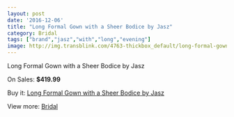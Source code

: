```yaml
---
layout: post
date: '2016-12-06'
title: "Long Formal Gown with a Sheer Bodice by Jasz"
category: Bridal
tags: ["brand","jasz","with","long","evening"]
image: http://img.transblink.com/4763-thickbox_default/long-formal-gown-with-a-sheer-bodice-by-jasz.jpg
---
```

Long Formal Gown with a Sheer Bodice by Jasz

On Sales: **$419.99**
<a href="https://www.transblink.com/en/bridal/1486-long-formal-gown-with-a-sheer-bodice-by-jasz.html"><amp-img layout="responsive" width="600" height="600" src="//img.transblink.com/4763-thickbox_default/long-formal-gown-with-a-sheer-bodice-by-jasz.jpg" alt="Long Formal Gown with a Sheer Bodice by Jasz 0" /></a>
<a href="https://www.transblink.com/en/bridal/1486-long-formal-gown-with-a-sheer-bodice-by-jasz.html"><amp-img layout="responsive" width="600" height="600" src="//img.transblink.com/4764-thickbox_default/long-formal-gown-with-a-sheer-bodice-by-jasz.jpg" alt="Long Formal Gown with a Sheer Bodice by Jasz 1" /></a>

Buy it: [Long Formal Gown with a Sheer Bodice by Jasz](https://www.transblink.com/en/bridal/1486-long-formal-gown-with-a-sheer-bodice-by-jasz.html "Long Formal Gown with a Sheer Bodice by Jasz")

View more: [Bridal](https://www.transblink.com/en/3-bridal "Bridal")